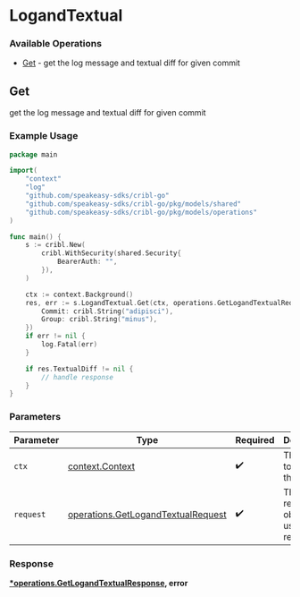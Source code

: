 # LogandTextual

### Available Operations

* [Get](#get) - get the log message and textual diff for given commit

## Get

get the log message and textual diff for given commit

### Example Usage

```go
package main

import(
	"context"
	"log"
	"github.com/speakeasy-sdks/cribl-go"
	"github.com/speakeasy-sdks/cribl-go/pkg/models/shared"
	"github.com/speakeasy-sdks/cribl-go/pkg/models/operations"
)

func main() {
    s := cribl.New(
        cribl.WithSecurity(shared.Security{
            BearerAuth: "",
        }),
    )

    ctx := context.Background()
    res, err := s.LogandTextual.Get(ctx, operations.GetLogandTextualRequest{
        Commit: cribl.String("adipisci"),
        Group: cribl.String("minus"),
    })
    if err != nil {
        log.Fatal(err)
    }

    if res.TextualDiff != nil {
        // handle response
    }
}
```

### Parameters

| Parameter                                                                                | Type                                                                                     | Required                                                                                 | Description                                                                              |
| ---------------------------------------------------------------------------------------- | ---------------------------------------------------------------------------------------- | ---------------------------------------------------------------------------------------- | ---------------------------------------------------------------------------------------- |
| `ctx`                                                                                    | [context.Context](https://pkg.go.dev/context#Context)                                    | :heavy_check_mark:                                                                       | The context to use for the request.                                                      |
| `request`                                                                                | [operations.GetLogandTextualRequest](../../models/operations/getlogandtextualrequest.md) | :heavy_check_mark:                                                                       | The request object to use for the request.                                               |


### Response

**[*operations.GetLogandTextualResponse](../../models/operations/getlogandtextualresponse.md), error**

